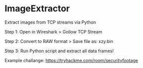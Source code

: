 # ImageExtractor
Extract images from TCP streams via Python

Step 1: Open in Wireshark > Gollow TCP Stream

Step 2: Convert to RAW format > Save file as: xzy.bin

Step 3: Run Python script and extract all data frames!

Example challange: https://tryhackme.com/room/securityfootage
